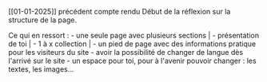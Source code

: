 [[01-01-2025]] précédent compte rendu
Début de la réflexion sur la structure de la page.

Ce qui en ressort : 
	- une seule page avec plusieurs sections
		| - présentation de toi
		| - 1 à x collection
		| - un pied de page avec des informations pratique pour les visiteurs du site
	- avoir la possibilité de changer de langue dès l'arrivé sur le site
	- un espace pour toi, pour à l'avenir pouvoir changer : les textes, les images...



